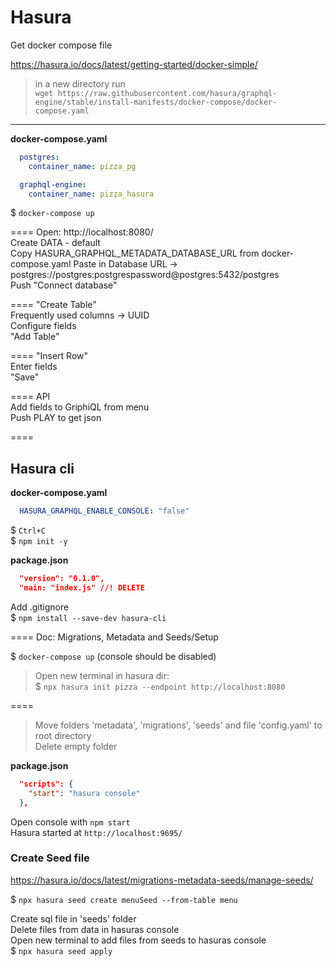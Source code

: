 # Hasura

Get docker compose file  

https://hasura.io/docs/latest/getting-started/docker-simple/  
> in a new directory run  
`wget https://raw.githubusercontent.com/hasura/graphql-engine/stable/install-manifests/docker-compose/docker-compose.yaml`  

---

**docker-compose.yaml**  
```yaml
  postgres:
    container_name: pizza_pg

  graphql-engine:
    container_name: pizza_hasura
```

$ `docker-compose up`

====
Open: http://localhost:8080/  
Create DATA - default  
Copy HASURA_GRAPHQL_METADATA_DATABASE_URL from docker-compose.yaml
Paste in Database URL -> postgres://postgres:postgrespassword@postgres:5432/postgres  
Push "Connect database"  

====
"Create Table"   
Frequently used columns -> UUID  
Configure fields  
"Add Table"  

====
"Insert Row"  
Enter fields  
"Save"  

====
API  
Add fields to GriphiQL from menu  
Push PLAY to get json  

====
## Hasura cli

**docker-compose.yaml**
```yaml
  HASURA_GRAPHQL_ENABLE_CONSOLE: "false"
```
$ `Ctrl+C`  
$ `npm init -y`  

**package.json**
```json
  "version": "0.1.0",
  "main: "index.js" //! DELETE
```

Add .gitignore  
$ `npm install --save-dev hasura-cli`  

====
Doc: Migrations, Metadata and Seeds/Setup  

$ `docker-compose up` (console should be disabled)  

> Open new terminal in hasura dir:  
$ `npx hasura init pizza --endpoint http://localhost:8080`  

====
> Move folders 'metadata', 'migrations', 'seeds' and file 'config.yaml' to root directory  
> Delete empty folder  

**package.json**
```json
  "scripts": {
    "start": "hasura console"
  },
```

Open console with `npm start`  
Hasura started at `http://localhost:9695/`  

### Create Seed file
https://hasura.io/docs/latest/migrations-metadata-seeds/manage-seeds/  

$ `npx hasura seed create menuSeed --from-table menu`  

Create sql file in 'seeds' folder  
Delete files from data in hasuras console  
Open new terminal to add files from seeds to hasuras console    
$ `npx hasura seed apply`